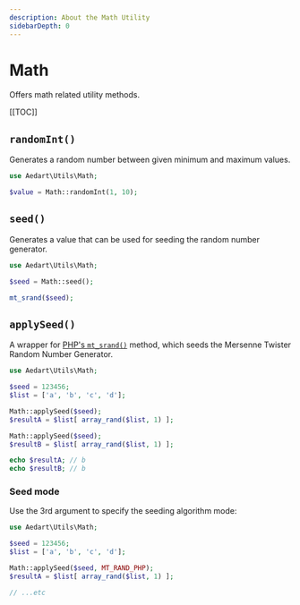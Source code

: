 ```yaml
---
description: About the Math Utility
sidebarDepth: 0
---
```


# Math

Offers math related utility methods.

[[TOC]]

## `randomInt()`

Generates a random number between given minimum and maximum values.

```php
use Aedart\Utils\Math;

$value = Math::randomInt(1, 10);
```

## `seed()`

Generates a value that can be used for seeding the random number generator.

```php
use Aedart\Utils\Math;

$seed = Math::seed();

mt_srand($seed);
```

## `applySeed()`

A wrapper for [PHP's `mt_srand()`](https://www.php.net/manual/en/function.mt-srand) method, which seeds the Mersenne Twister Random Number Generator.

```php
use Aedart\Utils\Math;

$seed = 123456;
$list = ['a', 'b', 'c', 'd'];

Math::applySeed($seed);
$resultA = $list[ array_rand($list, 1) ];

Math::applySeed($seed);
$resultB = $list[ array_rand($list, 1) ];

echo $resultA; // b
echo $resultB; // b
```

### Seed mode

Use the 3rd argument to specify the seeding algorithm mode: 

```php
use Aedart\Utils\Math;

$seed = 123456;
$list = ['a', 'b', 'c', 'd'];

Math::applySeed($seed, MT_RAND_PHP);
$resultA = $list[ array_rand($list, 1) ];

// ...etc
```
